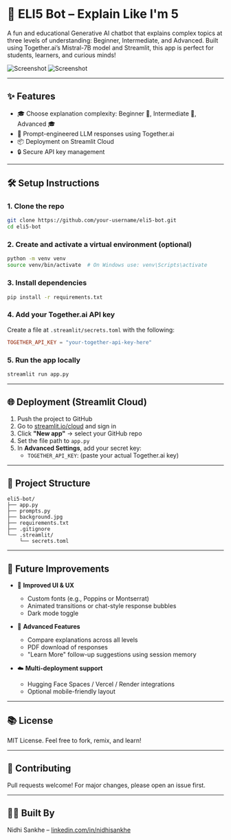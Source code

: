 # 🧠 ELI5 Bot – Explain Like I'm 5

A fun and educational Generative AI chatbot that explains complex topics at three levels of understanding: Beginner, Intermediate, and Advanced. Built using Together.ai’s Mistral-7B model and Streamlit, this app is perfect for students, learners, and curious minds!

![Screenshot](begin.jpg)
![Screenshot](inter.jpg)

---

## ✨ Features

- 🎓 Choose explanation complexity: Beginner 🍼, Intermediate 📗, Advanced 🎓
- 🧵 Prompt-engineered LLM responses using Together.ai
- 📦 Deployment on Streamlit Cloud
- 🔒 Secure API key management 

---

## 🛠️ Setup Instructions

### 1. Clone the repo

```bash
git clone https://github.com/your-username/eli5-bot.git
cd eli5-bot
```

### 2. Create and activate a virtual environment (optional)

```bash
python -m venv venv
source venv/bin/activate  # On Windows use: venv\Scripts\activate
```

### 3. Install dependencies

```bash
pip install -r requirements.txt
```

### 4. Add your Together.ai API key

Create a file at `.streamlit/secrets.toml` with the following:

```toml
TOGETHER_API_KEY = "your-together-api-key-here"
```

### 5. Run the app locally

```bash
streamlit run app.py
```

---

## 🌐 Deployment (Streamlit Cloud)

1. Push the project to GitHub
2. Go to [streamlit.io/cloud](https://streamlit.io/cloud) and sign in
3. Click **"New app"** → select your GitHub repo
4. Set the file path to `app.py`
5. In **Advanced Settings**, add your secret key:
   - `TOGETHER_API_KEY`: (paste your actual Together.ai key)

---

## 📁 Project Structure

```
eli5-bot/
├── app.py
├── prompts.py
├── background.jpg
├── requirements.txt
├── .gitignore
└── .streamlit/
    └── secrets.toml  
```

---

## 🎯 Future Improvements

- 🎨 **Improved UI & UX**
  - Custom fonts (e.g., Poppins or Montserrat)
  - Animated transitions or chat-style response bubbles
  - Dark mode toggle

- 🧠 **Advanced Features**
  - Compare explanations across all levels
  - PDF download of responses
  - "Learn More" follow-up suggestions using session memory

- ☁️ **Multi-deployment support**
  - Hugging Face Spaces / Vercel / Render integrations
  - Optional mobile-friendly layout

---

## 📚 License

MIT License. Feel free to fork, remix, and learn!

---

## 🤝 Contributing

Pull requests welcome! For major changes, please open an issue first.

---

## 👩‍💻 Built By

Nidhi Sankhe – [linkedin.com/in/nidhisankhe](https://linkedin.com/in/nidhisankhe)
